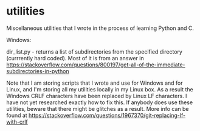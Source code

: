 # utilities

Miscellaneous utilities that I wrote in the process of learning Python and C.

Windows:
  
  dir_list.py - returns a list of subdirectories from the specified directory (currrently hard coded). Most of it is from an answer in https://stackoverflow.com/questions/800197/get-all-of-the-immediate-subdirectories-in-python

Note that I am storing scripts that I wrote and use for Windows and for Linux, and I'm storing all my utilities locally in my Linux box. As a result the Windows CRLF characters have been replaced by Linux LF characters. I have not yet researched exactly how to fix this. If anybody does use these utilities, beware that there might be glitches as a result. More info can be found at https://stackoverflow.com/questions/1967370/git-replacing-lf-with-crlf
